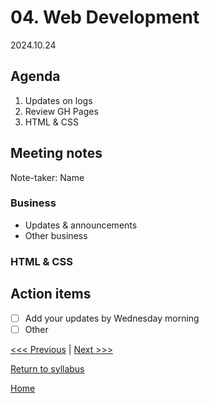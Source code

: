 # 04. Web Development

2024.10.24

## Agenda
1. Updates on logs
2. Review GH Pages
3. HTML & CSS

## Meeting notes
Note-taker: Name

### Business
- Updates & announcements
- Other business

### HTML & CSS


## Action items
- [ ] Add your updates by Wednesday morning
- [ ] Other

[<<< Previous]() | [Next >>>]()

[Return to syllabus](../syllabus.md)

[Home](../README.md)

